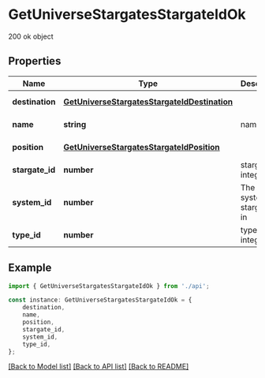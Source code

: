 # GetUniverseStargatesStargateIdOk

200 ok object

## Properties

Name | Type | Description | Notes
------------ | ------------- | ------------- | -------------
**destination** | [**GetUniverseStargatesStargateIdDestination**](GetUniverseStargatesStargateIdDestination.md) |  | [default to undefined]
**name** | **string** | name string | [default to undefined]
**position** | [**GetUniverseStargatesStargateIdPosition**](GetUniverseStargatesStargateIdPosition.md) |  | [default to undefined]
**stargate_id** | **number** | stargate_id integer | [default to undefined]
**system_id** | **number** | The solar system this stargate is in | [default to undefined]
**type_id** | **number** | type_id integer | [default to undefined]

## Example

```typescript
import { GetUniverseStargatesStargateIdOk } from './api';

const instance: GetUniverseStargatesStargateIdOk = {
    destination,
    name,
    position,
    stargate_id,
    system_id,
    type_id,
};
```

[[Back to Model list]](../README.md#documentation-for-models) [[Back to API list]](../README.md#documentation-for-api-endpoints) [[Back to README]](../README.md)
